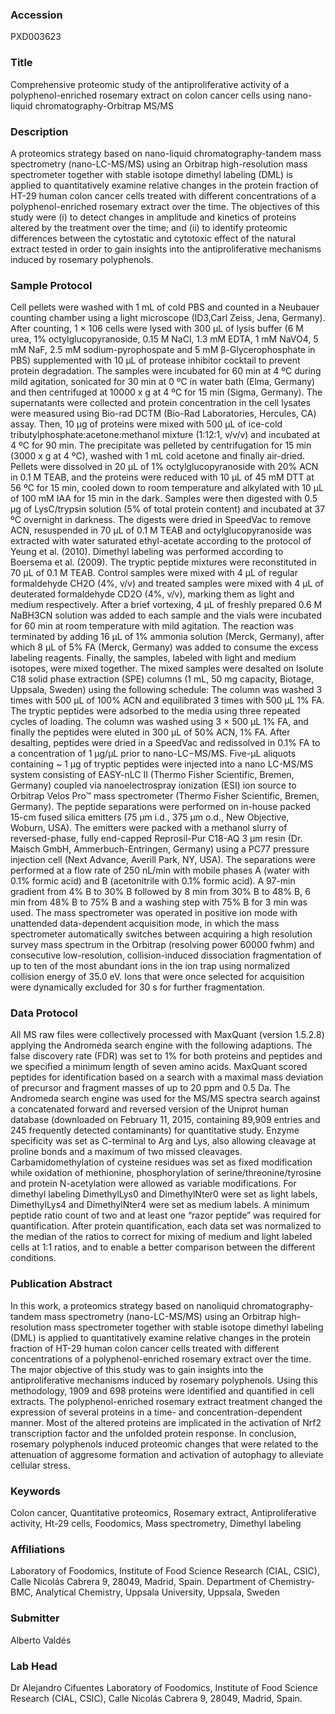 ### Accession
PXD003623

### Title
Comprehensive proteomic study of the antiproliferative activity of a polyphenol-enriched rosemary extract on colon cancer cells using nano-liquid chromatography-Orbitrap MS/MS

### Description
A proteomics strategy based on nano-liquid chromatography-tandem mass spectrometry (nano-LC-MS/MS) using an Orbitrap high-resolution mass spectrometer together with stable isotope dimethyl labeling (DML) is applied to quantitatively examine relative changes in the protein fraction of HT-29 human colon cancer cells treated with different concentrations of a polyphenol-enriched rosemary extract over the time. The objectives of this study were (i) to detect changes in amplitude and kinetics of proteins altered by the treatment over the time; and (ii) to identify proteomic differences between the cytostatic and cytotoxic effect of the natural extract tested in order to gain insights into the antiproliferative mechanisms induced by rosemary polyphenols.

### Sample Protocol
Cell pellets were washed with 1 mL of cold PBS and counted in a Neubauer counting chamber using a light microscope (ID3,Carl Zeiss, Jena, Germany). After counting, 1 × 106 cells were lysed with 300 µL of lysis buffer (6 M urea, 1% octylglucopyranoside, 0.15 M NaCl, 1.3 mM EDTA, 1 mM NaVO4, 5 mM NaF, 2.5 mM sodium-pyrophospate and 5 mM β-Glycerophosphate in PBS) supplemented with 10 µL of protease inhibitor cocktail to prevent protein degradation. The samples were incubated for 60 min at 4 ºC during mild agitation, sonicated for 30 min at 0 ºC in water bath (Elma, Germany) and then centrifuged at 10000 x g at 4 ºC for 15 min (Sigma, Germany). The supernatants were collected and protein concentration in the cell lysates were measured using Bio-rad DCTM (Bio-Rad Laboratories, Hercules, CA) assay. Then, 10 µg of proteins were mixed with 500 µL of ice-cold tributylphosphate:acetone:methanol mixture (1:12:1, v/v/v) and incubated at 4 ºC for 90 min. The precipitate was pelleted by centrifugation for 15 min (3000 x g at 4 ºC), washed with 1 mL cold acetone and finally air-dried. Pellets were dissolved in 20 µL of 1% octylglucopyranoside with 20% ACN in 0.1 M TEAB, and the proteins were reduced with 10 µL of 45 mM DTT at 56 ºC for 15 min, cooled down to room temperature and alkylated with 10 µL of 100 mM IAA for 15 min in the dark. Samples were then digested with 0.5 µg of LysC/trypsin solution (5% of total protein content) and incubated at 37 ºC overnight in darkness. The digests were dried in SpeedVac to remove ACN, resuspended in 70 µL of 0.1 M TEAB and octylglucopyranoside was extracted with water saturated ethyl-acetate according to the protocol of Yeung et al. (2010). Dimethyl labeling was performed according to Boersema et al. (2009). The tryptic peptide mixtures were reconstituted in 70 µL of 0.1 M TEAB. Control samples were mixed with 4 µL of regular formaldehyde CH2O (4%, v/v) and treated samples were mixed with 4 µL of deuterated formaldehyde CD2O (4%, v/v), marking them as light and medium respectively. After a brief vortexing, 4 µL of freshly prepared 0.6 M NaBH3CN solution was added to each sample and the vials were incubated for 60 min at room temperature with mild agitation. The reaction was terminated by adding 16 µL of 1% ammonia solution (Merck, Germany), after which 8 µL of 5% FA (Merck, Germany) was added to consume the excess labeling reagents. Finally, the samples, labeled with light and medium isotopes, were mixed together. The mixed samples were desalted on Isolute C18 solid phase extraction (SPE) columns (1 mL, 50 mg capacity, Biotage, Uppsala, Sweden) using the following schedule: The column was washed 3 times with 500 μL of 100% ACN and equilibrated 3 times with 500 μL 1% FA. The tryptic peptides were adsorbed to the media using three repeated cycles of loading. The column was washed using 3 × 500 μL 1% FA, and finally the peptides were eluted in 300 μL of 50% ACN, 1% FA. After desalting, peptides were dried in a SpeedVac and redissolved in 0.1% FA to a concentration of 1 μg/μL prior to nano-LC−MS/MS. Five-µL aliquots containing ~ 1 µg of tryptic peptides were injected into a nano LC-MS/MS system consisting of EASY-nLC II (Thermo Fisher Scientific, Bremen, Germany) coupled via nanoelectrospray ionization (ESI) ion source to Orbitrap Velos Pro™ mass spectrometer (Thermo Fisher Scientific, Bremen, Germany). The peptide separations were performed on in-house packed 15-cm fused silica emitters (75 μm i.d., 375 μm o.d., New Objective, Woburn, USA). The emitters were packed with a methanol slurry of reversed-phase, fully end-capped Reprosil-Pur C18-AQ 3 μm resin (Dr. Maisch GmbH, Ammerbuch-Entringen, Germany) using a PC77 pressure injection cell (Next Advance, Averill Park, NY, USA). The separations were performed at a flow rate of 250 nL/min with mobile phases A (water with 0.1% formic acid) and B (acetonitrile with 0.1% formic acid). A 97-min gradient from 4% B to 30% B followed by 8 min from 30% B to 48% B, 6 min from 48% B to 75% B and a washing step with 75% B for 3 min was used. The mass spectrometer was operated in positive ion mode with unattended data-dependent acquisition mode, in which the mass spectrometer automatically switches between acquiring a high resolution survey mass spectrum in the Orbitrap (resolving power 60000 fwhm) and consecutive low-resolution, collision-induced dissociation fragmentation of up to ten of the most abundant ions in the ion trap using normalized collision energy of 35.0 eV. Ions that were once selected for acquisition were dynamically excluded for 30 s for further fragmentation.

### Data Protocol
All MS raw files were collectively processed with MaxQuant (version 1.5.2.8) applying the Andromeda search engine with the following adaptions. The false discovery rate (FDR) was set to 1% for both proteins and peptides and we specified a minimum length of seven amino acids. MaxQuant scored peptides for identification based on a search with a maximal mass deviation of precursor and fragment masses of up to 20 ppm and 0.5 Da. The Andromeda search engine was used for the MS/MS spectra search against a concatenated forward and reversed version of the Uniprot human database (downloaded on February 11, 2015, containing 89,909 entries and 245 frequently detected contaminants) for quantitative study. Enzyme specificity was set as C-terminal to Arg and Lys, also allowing cleavage at proline bonds and a maximum of two missed cleavages. Carbamidomethylation of cysteine residues was set as fixed modification while oxidation of methionine, phosphorylation of serine/threonine/tyrosine and protein N-acetylation were allowed as variable modifications. For dimethyl labeling DimethylLys0 and DimethylNter0 were set as light labels, DimethylLys4 and DimethylNter4 were set as medium labels. A minimum peptide ratio count of two and at least one “razor peptide” was required for quantification. After protein quantification, each data set was normalized to the median of the ratios to correct for mixing of medium and light labeled cells at 1:1 ratios, and to enable a better comparison between the different conditions.

### Publication Abstract
In this work, a proteomics strategy based on nanoliquid chromatography-tandem mass spectrometry (nano-LC-MS/MS) using an Orbitrap high-resolution mass spectrometer together with stable isotope dimethyl labeling (DML) is applied to quantitatively examine relative changes in the protein fraction of HT-29 human colon cancer cells treated with different concentrations of a polyphenol-enriched rosemary extract over the time. The major objective of this study was to gain insights into the antiproliferative mechanisms induced by rosemary polyphenols. Using this methodology, 1909 and 698 proteins were identified and quantified in cell extracts. The polyphenol-enriched rosemary extract treatment changed the expression of several proteins in a time- and concentration-dependent manner. Most of the altered proteins are implicated in the activation of Nrf2 transcription factor and the unfolded protein response. In conclusion, rosemary polyphenols induced proteomic changes that were related to the attenuation of aggresome formation and activation of autophagy to alleviate cellular stress.

### Keywords
Colon cancer, Quantitative proteomics, Rosemary extract, Antiproliferative activity, Ht-29 cells, Foodomics, Mass spectrometry, Dimethyl labeling

### Affiliations
Laboratory of Foodomics, Institute of Food Science Research (CIAL, CSIC), Calle Nicolás Cabrera 9, 28049, Madrid, Spain.
Department of Chemistry-BMC, Analytical Chemistry, Uppsala University, Uppsala, Sweden

### Submitter
Alberto Valdés

### Lab Head
Dr Alejandro Cifuentes
Laboratory of Foodomics, Institute of Food Science Research (CIAL, CSIC), Calle Nicolás Cabrera 9, 28049, Madrid, Spain.


